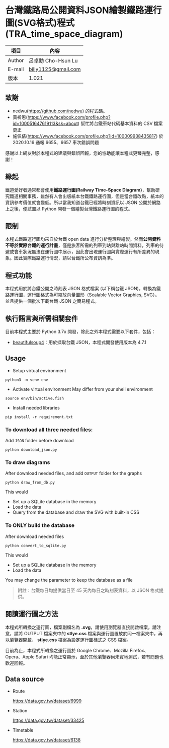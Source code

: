# 台灣鐵路局公開資料JSON繪製鐵路運行圖(SVG格式)程式(TRA_time_space_diagram)

|項目|內容|
|---|---|
|Author|呂卓勳 Cho-Hsun Lu|
|E-mail|billy1125@gmail.com|
|版本|1.021|

## 致謝

* nedwu(https://github.com/nedwu) 的程式碼。
* 黃祈恩(https://www.facebook.com/profile.php?id=100051647619113&sk=about) 幫忙將台鐵車站代碼基本資料的 CSV 檔案更正
* 施佩佶(https://www.facebook.com/profile.php?id=100009938435817) 於 2020.10.16 通報 6655、6657 車次錯誤問題

感謝以上網友對於本程式的建議與錯誤回報，您的協助能讓本程式更臻完整，感謝！

## 緣起

鐵道愛好者通常都會使用**鐵路運行圖(Railway Time-Space Diagram)**，幫助研究鐵道相關事務，雖然有人會出版紙本台鐵鐵路運行圖，但是當台鐵改點，紙本的資訊參考價值就會變低。所以當我知道台鐵已經將時刻資訊以 JSON 公開於網路上之後，便試圖以 Python 開發一個繪製台灣鐵路運行圖的程式。

## 限制

本程式鐵路運行圖均來自於台鐵 open data 進行分析整理與繪製。然而**公開資料不等於實際台鐵的運行計畫**，僅是旅客所需的列車到站與離站時間資料，列車的待避或會車狀況無法在運行圖中展示，因此會出現運行圖與實際運行有所差異的現象。因此實際鐵路運行情況，請以台鐵所公布資訊為準。

## 程式功能

本程式用於將台鐵公開之時刻表 JSON 格式檔案 (以下稱台鐵 JSON)，轉換為鐵路運行圖，運行圖格式為可縮放向量圖形（Scalable Vector Graphics, SVG）。並且提供一個批次下載台鐵 JSON 之簡易程式。

## 執行語言與所需相關套件

目前本程式主要於 Python 3.7x 開發，除此之外本程式需要以下套件，包括：

* [beautifulsoup4](https://github.com/getanewsletter/BeautifulSoup4)：用於擷取台鐵 JSON，本程式開發使用版本為 4.7.1

## Usage

- Setup virtual environment

```fish
python3 -m venv env
```

- Activate virtual environment
May differ from your shell environment

```fish
source env/bin/active.fish
```

- Install needed libraries

```fish
pip install -r requirement.txt
```

### To download all three needed files:
Add `JSON` folder before download

```
python download_json.py
```

### To draw diagrams
After download needed files, and add `OUTPUT` folder for the graphs

```
python draw_from_db.py
```

This would
* Set up a SQLite database in the memory
* Load the data
* Query from the database and draw the SVG with built-in CSS

### To ONLY build the database
After download needed files

```
python convert_to_sqlite.py
```

This would
* Set up a SQLite database in the memory
* Load the data

You may change the parameter to keep the database as a file

> 附註：台鐵每日均提供當日至 45 天內每日之時刻表資料，以 JSON 格式提供。

## 閱讀運行圖之方法

本程式所轉換之運行圖，檔案副檔名為 **.svg**，請使用瀏覽器直接開啟檔案，請注意，請將 OUTPUT 檔案夾中的 **stlye.css** 檔案與運行圖置放於同一檔案夾中，再以瀏覽器開啟， **stlye.css** 檔案為設定運行圖樣式之 CSS 檔案。

目前為止，本程式所轉換之運行圖於 Google Chrome、Mozilla Firefox、Opera、Apple Safari 均能正常顯示，至於其他瀏覽器尚未實地測試，若有問題也歡迎回報。


## Data source

- Route

    https://data.gov.tw/dataset/6999

- Station

    https://data.gov.tw/dataset/33425

- Timetable

    https://data.gov.tw/dataset/6138
